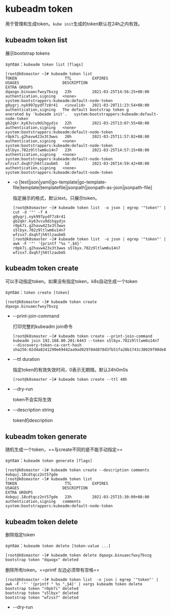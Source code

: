 # kubeadm token

用于管理和生成token。`kube init`生成的token默认在24h之内有效。

## kubeadm token list

展示bootstrap tokens

syntax：`kubeadm token list [flags]`

```
[root@k8smaster ~]# kubeadm token list
TOKEN                     TTL         EXPIRES                     USAGES                   DESCRIPTION                                                               EXTRA GROUPS
dqaogx.binuaecfwxy7bvzg   23h         2021-03-25T14:56:25+08:00   authentication,signing   <none>                                                                    system:bootstrappers:kubeadm:default-node-token
g0ygrj.nyk997pydf7z8r41   <invalid>   2021-03-20T11:23:54+08:00   authentication,signing   The default bootstrap token g               enerated by 'kubeadm init'.   system:bootstrappers:kubeadm:default-node-token
gb2qkr.ky63vcu9dihgydjo   22h         2021-03-25T13:07:55+08:00   authentication,signing   <none>                                                                    system:bootstrappers:kubeadm:default-node-token
r0pk7i.g2havw423x3t3wws   20h         2021-03-25T11:57:02+08:00   authentication,signing   <none>                                                                    system:bootstrappers:kubeadm:default-node-token
s5lbyx.702z9ltlwm6u14n7   23h         2021-03-25T14:57:15+08:00   authentication,signing   <none>                                                                    system:bootstrappers:kubeadm:default-node-token
wfzsx7.dxqh7jh6tlzaubm5   1d          2021-03-26T14:59:42+08:00   authentication,signing   <none>                                                                    system:bootstrappers:kubeadm:default-node-token
```

- -o [text|json|yaml|go-template|go-template-file|template|templatefile|jsonpath|jsonpath-as-json|jsonpath-file]

  指定展示的格式，默认text。只展示token。

  ```
  [root@k8smaster ~]# kubeadm token list  -o json | egrep '"token"' | cut -d '"' -f 4
  g0ygrj.nyk997pydf7z8r41
  gb2qkr.ky63vcu9dihgydjo
  r0pk7i.g2havw423x3t3wws
  s5lbyx.702z9ltlwm6u14n7
  wfzsx7.dxqh7jh6tlzaubm5
  [root@k8smaster ~]# kubeadm token list  -o json | egrep '"token"' | awk -F '"' '{printf "%s ",$4}'
  r0pk7i.g2havw423x3t3wws s5lbyx.702z9ltlwm6u14n7 wfzsx7.dxqh7jh6tlzaubm5
  ```

## kubeadm token create

可以手动指定token。如果没有指定token，k8s自动生成一个token

syntax：`token create [token]`

```
[root@k8smaster ~]# kubeadm token create
dqaogx.binuaecfwxy7bvzg
```

- --print-join-command

  打印完整的kubeadm join命令

  ```
  [root@k8smaster ~]# kubeadm token create --print-join-command
  kubeadm join 192.168.80.201:6443 --token s5lbyx.702z9ltlwm6u14n7     --discovery-token-ca-cert-hash sha256:02d4a8241290e69442aa9ad929784d878d3fb51fa28b1743c38029f00de8ba43
  ```

- --ttl duration

  指定token的有效失效时间，0表示无期限。默认24h0m0s

  ```
  [root@k8smaster ~]# kubeadm token create --ttl 48h
  ```

- --dry-run

  token不会实际生效

- --description string

  token的description

## kubeadm token generate

随机生成一个token，==与create不同的是不能手动指定==

syntax：`kubeadm token generate [flags]`

```
[root@k8smaster ~]# kubeadm token create --description comments
4obquj.18cdtqcz2nt57gde
[root@k8smaster ~]# kubeadm token list
TOKEN                     TTL         EXPIRES                     USAGES                   DESCRIPTION                                                EXTRA GROUPS
4obquj.18cdtqcz2nt57gde   23h         2021-03-25T15:30:09+08:00   authentication,signing   comments                                                   system:bootstrappers:kubeadm:default-node-token
```

## kubeadm token delete

删除指定token

syntax：`kubeadm token delete [token-value ...]`

```
[root@k8smaster ~]# kubeadm token delete dqaogx.binuaecfwxy7bvzg
bootstrap token "dqaogx" deleted
```

删除所有token。==printf 左边必须带有空格==

```
[root@k8smaster ~]# kubeadm token list  -o json | egrep '"token"' | awk -F '"' '{printf " %s ",$4}' | xargs kubeadm token delete
bootstrap token "r0pk7i" deleted
bootstrap token "s5lbyx" deleted
bootstrap token "wfzsx7" deleted
```

- --dry-run



















